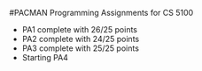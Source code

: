 #PACMAN Programming Assignments for CS 5100

- PA1 complete with 26/25 points
- PA2 complete with 24/25 points
- PA3 complete with 25/25 points
- Starting PA4